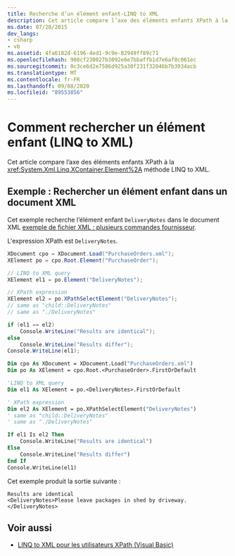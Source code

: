 ```yaml
---
title: Recherche d’un élément enfant-LINQ to XML
description: Cet article compare l’axe des éléments enfants XPath à la <xref:System.Xml.Linq.XContainer.Element%2A> méthode LINQ to XML.
ms.date: 07/20/2015
dev_langs:
- csharp
- vb
ms.assetid: 4fa6182d-6196-4ed1-9c9e-82949ff89c71
ms.openlocfilehash: 908cf230027b3092e6e7bbaffb1d7e6af8c061ec
ms.sourcegitcommit: 0c3ce6d2e7586d925a30f231f32046b7b3934acb
ms.translationtype: MT
ms.contentlocale: fr-FR
ms.lasthandoff: 09/08/2020
ms.locfileid: "89553856"
---
```

# <a name="how-to-find-a-child-element-linq-to-xml"></a>Comment rechercher un élément enfant (LINQ to XML)

Cet article compare l’axe des éléments enfants XPath à la <xref:System.Xml.Linq.XContainer.Element%2A> méthode LINQ to XML.

## <a name="example-find-a-child-element-in-an-xml-document"></a>Exemple : Rechercher un élément enfant dans un document XML

Cet exemple recherche l’élément enfant `DeliveryNotes` dans le document XML [exemple de fichier XML : plusieurs commandes fournisseur](sample-xml-file-multiple-purchase-orders.md).

L'expression XPath est `DeliveryNotes`.

```csharp
XDocument cpo = XDocument.Load("PurchaseOrders.xml");
XElement po = cpo.Root.Element("PurchaseOrder");

// LINQ to XML query
XElement el1 = po.Element("DeliveryNotes");

// XPath expression
XElement el2 = po.XPathSelectElement("DeliveryNotes");
// same as "child::DeliveryNotes"
// same as "./DeliveryNotes"

if (el1 == el2)
    Console.WriteLine("Results are identical");
else
    Console.WriteLine("Results differ");
Console.WriteLine(el1);
```

```vb
Dim cpo As XDocument = XDocument.Load("PurchaseOrders.xml")
Dim po As XElement = cpo.Root.<PurchaseOrder>.FirstOrDefault

'LINQ to XML query
Dim el1 As XElement = po.<DeliveryNotes>.FirstOrDefault

' XPath expression
Dim el2 As XElement = po.XPathSelectElement("DeliveryNotes")
' same as "child::DeliveryNotes"
' same as "./DeliveryNotes"

If el1 Is el2 Then
    Console.WriteLine("Results are identical")
Else
    Console.WriteLine("Results differ")
End If
Console.WriteLine(el1)
```

Cet exemple produit la sortie suivante :

```output
Results are identical
<DeliveryNotes>Please leave packages in shed by driveway.</DeliveryNotes>
```

## <a name="see-also"></a>Voir aussi

- [LINQ to XML pour les utilisateurs XPath (Visual Basic)](../../visual-basic/programming-guide/concepts/linq/linq-to-xml-for-xpath-users.md)

